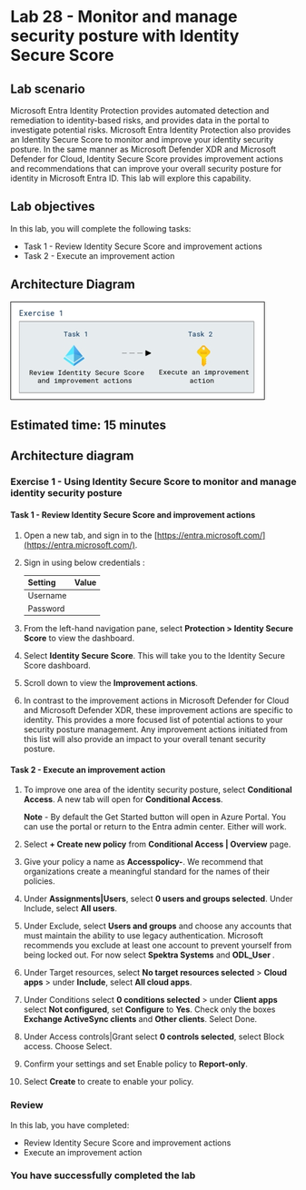 # Lab 28 - Monitor and manage security posture with Identity Secure Score

## Lab scenario

Microsoft Entra Identity Protection provides automated detection and remediation to identity-based risks, and provides data in the portal to investigate potential risks. Microsoft Entra Identity Protection also provides an Identity Secure Score to monitor and improve your identity security posture. In the same manner as Microsoft Defender XDR and Microsoft Defender for Cloud, Identity Secure Score provides improvement actions and recommendations that can improve your overall security posture for identity in Microsoft Entra ID. This lab will explore this capability.

## Lab objectives
In this lab, you will complete the following tasks:

+ Task 1 - Review Identity Secure Score and improvement actions
+ Task 2 - Execute an improvement action

## Architecture Diagram

![Screen image displaying the New Group page with Group type, Group name, Owners, and Members highlighted](./media/arch28.png)

## Estimated time: 15 minutes

## Architecture diagram

### Exercise 1 - Using Identity Secure Score to monitor and manage identity security posture

#### Task 1 - Review Identity Secure Score and improvement actions

1. Open a new tab, and sign in to the [https://entra.microsoft.com/](https://entra.microsoft.com/).

2. Sign in using below credentials :

   | Setting | Value |
   | :--- | :--- |
   | Username | **<inject key="AzureAdUserEmail" enableCopy="true" />** |
   | Password | **<inject key="AzureAdUserPassword" enableCopy="true" />** |

3. From the left-hand navigation pane, select **Protection > Identity Secure Score** to view the dashboard.

4. Select **Identity Secure Score**. This will take you to the Identity Secure Score dashboard.

5. Scroll down to view the **Improvement actions**.

6. In contrast to the improvement actions in Microsoft Defender for Cloud and Microsoft Defender XDR, these improvement actions are specific to identity. This provides a more focused list of potential actions to your security posture management. Any improvement actions initiated from this list will also provide an impact to your overall tenant security posture.

#### Task 2 - Execute an improvement action

1. To improve one area of the identity security posture, select **Conditional Access**. A new tab will open for **Conditional Access**.

   **Note** - By default the Get Started button will open in Azure Portal. You can use the portal or return to the Entra admin center. Either will work.

2. Select **+ Create new policy** from **Conditional Access | Overview** page.

3. Give your policy a name as **Accesspolicy-<inject key="DeploymentID"></inject>**. We recommend that organizations create a meaningful standard for the names of their policies.

4. Under **Assignments|Users**, select **0 users and groups selected**. Under Include, select **All users**.

5. Under Exclude, select **Users and groups** and choose any accounts that must maintain the ability to use legacy authentication. Microsoft recommends you exclude at least one account to prevent yourself from being locked out. For now select **Spektra Systems** and **ODL_User <inject key="DeploymentID"></inject>**.

6. Under Target resources, select **No target resources selected** > **Cloud apps** > under **Include**, select **All cloud apps**.

7. Under Conditions select **0 conditions selected** > under **Client apps** select **Not configured**, set **Configure** to **Yes**. Check only the boxes **Exchange ActiveSync clients** and **Other clients**. Select Done.

8. Under Access controls|Grant select **0 controls selected**, select Block access. Choose Select.

9. Confirm your settings and set Enable policy to **Report-only**.

10. Select **Create** to create to enable your policy.

### Review
In this lab, you have completed:
- Review Identity Secure Score and improvement actions
- Execute an improvement action

### You have successfully completed the lab
